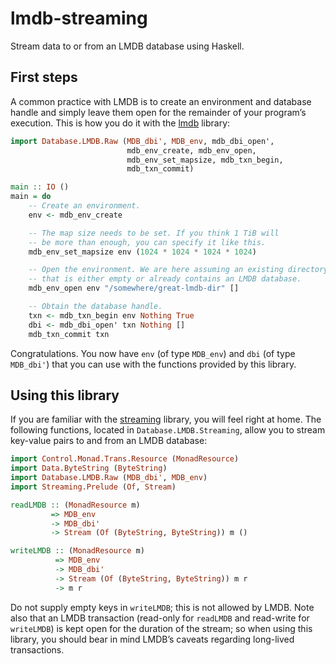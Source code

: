 # lmdb-streaming

Stream data to or from an LMDB database using Haskell.

## First steps

A common practice with LMDB is to create an environment and database handle and simply leave them open for the remainder of your program’s execution. This is how you do it with the [lmdb](https://hackage.haskell.org/package/lmdb) library:

```haskell
import Database.LMDB.Raw (MDB_dbi', MDB_env, mdb_dbi_open',
                          mdb_env_create, mdb_env_open,
                          mdb_env_set_mapsize, mdb_txn_begin,
                          mdb_txn_commit)

main :: IO ()
main = do
    -- Create an environment.
    env <- mdb_env_create

    -- The map size needs to be set. If you think 1 TiB will
    -- be more than enough, you can specify it like this.
    mdb_env_set_mapsize env (1024 * 1024 * 1024 * 1024)

    -- Open the environment. We are here assuming an existing directory
    -- that is either empty or already contains an LMDB database.
    mdb_env_open env "/somewhere/great-lmdb-dir" []

    -- Obtain the database handle.
    txn <- mdb_txn_begin env Nothing True
    dbi <- mdb_dbi_open' txn Nothing []
    mdb_txn_commit txn
```

Congratulations. You now have `env` (of type `MDB_env`) and `dbi` (of type `MDB_dbi'`) that you can use with the functions provided by this library.

## Using this library

If you are familiar with the [streaming](https://hackage.haskell.org/package/streaming) library, you will feel right at home. The following functions, located in `Database.LMDB.Streaming`, allow you to stream key-value pairs to and from an LMDB database:

```haskell
import Control.Monad.Trans.Resource (MonadResource)
import Data.ByteString (ByteString)
import Database.LMDB.Raw (MDB_dbi', MDB_env)
import Streaming.Prelude (Of, Stream)

readLMDB :: (MonadResource m)
         => MDB_env
         -> MDB_dbi'
         -> Stream (Of (ByteString, ByteString)) m ()

writeLMDB :: (MonadResource m)
          => MDB_env
          -> MDB_dbi'
          -> Stream (Of (ByteString, ByteString)) m r
          -> m r
```

Do not supply empty keys in `writeLMDB`; this is not allowed by LMDB. Note also that an LMDB transaction (read-only for `readLMDB` and read-write for `writeLMDB`) is kept open for the duration of the stream; so when using this library, you should bear in mind LMDB’s caveats regarding long-lived transactions.
